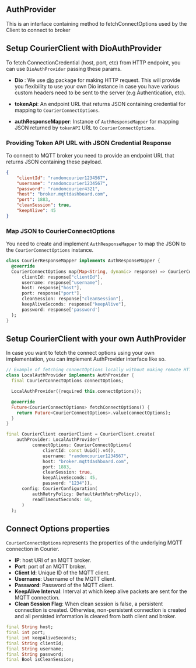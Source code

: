 ## AuthProvider
This is an interface containing method to fetchConnectOptions used by the Client to connect to broker

## Setup CourierClient with DioAuthProvider
To fetch ConnectionCredential (host, port, etc) from HTTP endpoint, you can use `DioAuthProvider` passing these params.

- **Dio** : We use [dio](https://pub.dev/packages/dio) package for making HTTP request. This will provide you flexibility to use your own Dio instance in case you have various custom headers need to be sent to the server (e.g Authentication, etc). 

- **tokenApi**: An endpoint URL that returns JSON containing credential for mapping to `CourierConnectOptions`.

- **authResponseMapper**: Instance of `AuthResponseMapper` for mapping JSON returned by `tokenAPI` URL to `CourierConnectOptions`.

### Providing Token API URL with JSON Credential Response

To connect to MQTT broker you need to provide an endpoint URL that returns JSON containing these payload. 

```json
{
	"clientId": "randomcourier1234567",
	"username": "randomcourier1234567",
    "password": "randomcourier4321",
	"host": "broker.mqttdashboard.com",
	"port": 1883,
	"cleanSession": true,
	"keepAlive": 45
}
```

### Map JSON to CourierConnectOptions

You need to create and implement `AuthResponseMapper` to map the JSON to the `CourierConnectOptions` instance.

```dart
class CourierResponseMapper implements AuthResponseMapper {
  @override
  CourierConnectOptions map(Map<String, dynamic> response) => CourierConnectOptions(
      clientId: response["clientId"],
      username: response["username"],
      host: response["host"],
      port: response["port"],
      cleanSession: response["cleanSession"],
      keepAliveSeconds: response["keepAlive"],
      password: response['password']
  );
}
```

## Setup CourierClient with your own AuthProvider
In case you want to fetch the connect options using your own implementation, you can implement AuthProvider interface like so.

```dart
// Example of fetching connectOptions locally without making remote HTTP API Call.
class LocalAuthProvider implements AuthProvider {
  final CourierConnectOptions connectOptions;

  LocalAuthProvider({required this.connectOptions});

  @override
  Future<CourierConnectOptions> fetchConnectOptions() {
    return Future<CourierConnectOptions>.value(connectOptions);
  }
}

final CourierClient courierClient = CourierClient.create(
    authProvider: LocalAuthProvider(
          connectOptions: CourierConnectOptions(
              clientId: const Uuid().v4(),
              username: "randomcourier1234567",
              host: "broker.mqttdashboard.com",
              port: 1883,
              cleanSession: true,
              keepAliveSeconds: 45,
              password: "1234")),
      config: CourierConfiguration(
          authRetryPolicy: DefaultAuthRetryPolicy(),
          readTimeoutSeconds: 60,
      )
  );
```

## Connect Options properties

`CourierConnectOptions` represents the properties of the underlying MQTT connection in Courier.

- **IP**: host URI of an MQTT broker.
- **Port**: port of an MQTT broker.
- **Client Id**: Unique ID of the MQTT client.
- **Username**: Username of the MQTT client.
- **Password**: Password of the MQTT client.
- **KeepAlive Interval**: Interval at which keep alive packets are sent for the MQTT connection.
- **Clean Session Flag**: When clean session is false, a persistent connection is created. Otherwise, non-persistent connection is created and all persisted information is cleared from both client and broker.

```dart
final String host;
final int port;
final int keepAliveSeconds;
final String clientId;
final String username;
final String password;
final Bool isCleanSession;
```